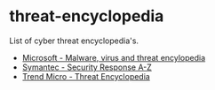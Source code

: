 # threat-encyclopedia
List of cyber threat encyclopedia's.


* [Microsoft - Malware, virus and threat encylopedia](https://www.microsoft.com/en-us/security/portal/threat/threats.aspx)
* [Symantec - Security Response A-Z](https://www.symantec.com/security_response/landing/azlisting.jsp)
* [Trend Micro - Threat Encyclopedia](https://www.trendmicro.com/vinfo/us/threat-encyclopedia/)

